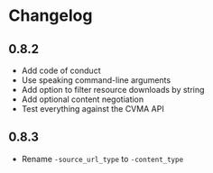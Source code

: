 # Changelog

## 0.8.2

- Add code of conduct
- Use speaking command-line arguments
- Add option to filter resource downloads by string
- Add optional content negotiation
- Test everything against the CVMA API

## 0.8.3

- Rename `-source_url_type` to `-content_type`
